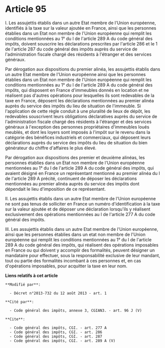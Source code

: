 # Article 95

I. Les assujettis établis dans un autre Etat membre de l'Union européenne, identifiés à la taxe sur la valeur ajoutée en
France, ainsi que les personnes établies dans un Etat non membre de l'Union européenne qui remplit les conditions mentionnées
au 1° du I de l'article 289 A du code général des impôts, doivent souscrire les déclarations prescrites par l'article 286 et
le 1 de l'article 287 du code général des impôts auprès du service de l'administration fiscale chargé des résidents à
l'étranger et des services généraux. 

Par dérogation aux dispositions du premier alinéa, les assujettis établis dans un autre Etat membre de l'Union européenne
ainsi que les personnes établies dans un Etat non membre de l'Union européenne qui remplit les conditions mentionnées au 1°
du I de l'article 289 A du code général des impôts, qui disposent en France d'immeubles donnés en location et ne réalisent
pas d'autres opérations pour lesquelles ils sont redevables de la taxe en France, déposent les déclarations mentionnées au
premier alinéa auprès du service des impôts du lieu de situation de l'immeuble. Si l'application de cette règle conduit à une
pluralité de lieux de dépôt, les redevables souscrivent leurs obligations déclaratives auprès du service de l'administration
fiscale chargé des résidents à l'étranger et des services généraux à l'exception des personnes propriétaires d'immeubles
loués meublés, et dont les loyers sont imposés à l'impôt sur le revenu dans la catégorie des bénéfices industriels et
commerciaux, qui déposent leurs déclarations auprès du service des impôts du lieu de situation du bien générateur du chiffre
d'affaires le plus élevé. 

Par dérogation aux dispositions des premier et deuxième alinéas, les personnes établies dans un Etat non membre de l'Union
européenne mentionnées au 1° du I de l'article 289 A du code général des impôts, qui avaient désigné en France un
représentant mentionné au premier alinéa du I de l'article 289 A précité, continuent de déposer les déclarations mentionnées
au premier alinéa auprès du service des impôts dont dépendait le lieu d'imposition de ce représentant. 

II. Les assujettis établis dans un autre Etat membre de l'Union européenne ne sont pas tenus de solliciter en France un
numéro d'identification à la taxe sur la valeur ajoutée et de déposer une déclaration lorsqu'ils y réalisent exclusivement
des opérations mentionnées au I de l'article 277 A du code général des impôts. 

III. Les assujettis établis dans un autre Etat membre de l'Union européenne, ainsi que les personnes établies dans un etat
non membre de l'Union européenne qui remplit les conditions mentionnées au 1° du I de l'article 289 A du code général des
impôts, qui réalisent des opérations imposables en France ou qui doivent y accomplir des formalités, peuvent désigner un
mandataire pour effectuer, sous la responsabilité exclusive de leur mandant, tout ou partie des formalités incombant à ces
personnes et, en cas d'opérations imposables, pour acquitter la taxe en leur nom.

**Liens relatifs à cet article**

	**Modifié par**:

	  - Décret n°2013-732 du 12 août 2013 - art. 1

	**Cité par**:

	  - Code général des impôts, annexe 3, CGIAN3. - art. 96 J (V)

	**Cite**:

	  - Code général des impôts, CGI. - art. 277 A
	  - Code général des impôts, CGI. - art. 286
	  - Code général des impôts, CGI. - art. 287
	  - Code général des impôts, CGI. - art. 289 A (V)
